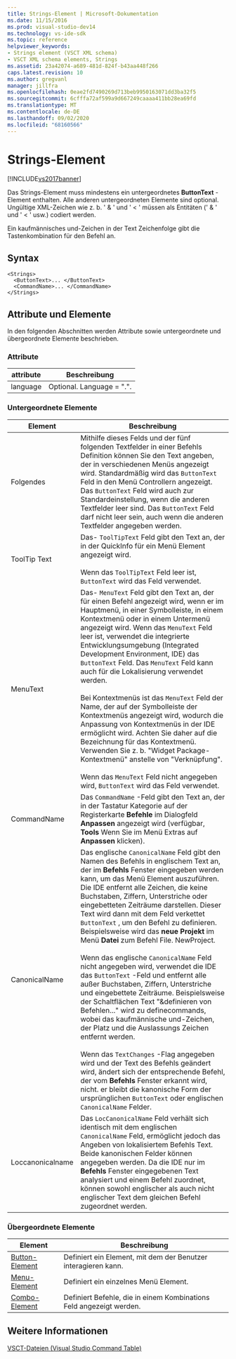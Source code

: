 ```yaml
---
title: Strings-Element | Microsoft-Dokumentation
ms.date: 11/15/2016
ms.prod: visual-studio-dev14
ms.technology: vs-ide-sdk
ms.topic: reference
helpviewer_keywords:
- Strings element (VSCT XML schema)
- VSCT XML schema elements, Strings
ms.assetid: 23a42074-a689-481d-824f-b43aa448f266
caps.latest.revision: 10
ms.author: gregvanl
manager: jillfra
ms.openlocfilehash: 0eae2fd7490269d713beb9950163071dd3ba32f5
ms.sourcegitcommit: 6cfffa72af599a9d667249caaaa411bb28ea69fd
ms.translationtype: MT
ms.contentlocale: de-DE
ms.lasthandoff: 09/02/2020
ms.locfileid: "68160566"
---
```

# <a name="strings-element"></a>Strings-Element
[!INCLUDE[vs2017banner](../includes/vs2017banner.md)]

Das Strings-Element muss mindestens ein untergeordnetes **ButtonText** -Element enthalten. Alle anderen untergeordneten Elemente sind optional. Ungültige XML-Zeichen wie z. b. ' & ' und ' < ' müssen als Entitäten (' &amp; ' und ' &lt; ' usw.) codiert werden.  
  
 Ein kaufmännisches und-Zeichen in der Text Zeichenfolge gibt die Tastenkombination für den Befehl an.  
  
## <a name="syntax"></a>Syntax  
  
```  
<Strings>  
  <ButtonText>... </ButtonText>  
  <CommandName>... </CommandName>  
</Strings>  
```  
  
## <a name="attributes-and-elements"></a>Attribute und Elemente  
 In den folgenden Abschnitten werden Attribute sowie untergeordnete und übergeordnete Elemente beschrieben.  
  
### <a name="attributes"></a>Attribute  
  
|attribute|Beschreibung|  
|---------------|-----------------|  
|language|Optional. Language = ".".|  
  
### <a name="child-elements"></a>Untergeordnete Elemente  
  
|Element|Beschreibung|  
|-------------|-----------------|  
|Folgendes|Mithilfe dieses Felds und der fünf folgenden Textfelder in einer Befehls Definition können Sie den Text angeben, der in verschiedenen Menüs angezeigt wird. Standardmäßig wird das `ButtonText` Feld in den Menü Controllern angezeigt. Das `ButtonText` Feld wird auch zur Standardeinstellung, wenn die anderen Textfelder leer sind. Das `ButtonText` Feld darf nicht leer sein, auch wenn die anderen Textfelder angegeben werden.|  
|ToolTip Text|Das- `ToolTipText` Feld gibt den Text an, der in der QuickInfo für ein Menü Element angezeigt wird.<br /><br /> Wenn das `ToolTipText` Feld leer ist, `ButtonText` wird das Feld verwendet.|  
|MenuText|Das- `MenuText` Feld gibt den Text an, der für einen Befehl angezeigt wird, wenn er im Hauptmenü, in einer Symbolleiste, in einem Kontextmenü oder in einem Untermenü angezeigt wird. Wenn das `MenuText` Feld leer ist, verwendet die integrierte Entwicklungsumgebung (Integrated Development Environment, IDE) das `ButtonText` Feld. Das `MenuText` Feld kann auch für die Lokalisierung verwendet werden.<br /><br /> Bei Kontextmenüs ist das `MenuText` Feld der Name, der auf der Symbolleiste der Kontextmenüs angezeigt wird, wodurch die Anpassung von Kontextmenüs in der IDE ermöglicht wird. Achten Sie daher auf die Bezeichnung für das Kontextmenü. Verwenden Sie z. b. "Widget Package-Kontextmenü" anstelle von "Verknüpfung".<br /><br /> Wenn das `MenuText` Feld nicht angegeben wird, `ButtonText` wird das Feld verwendet.|  
|CommandName|Das `CommandName` -Feld gibt den Text an, der in der Tastatur Kategorie auf der Registerkarte **Befehle** im Dialogfeld **Anpassen** angezeigt wird (verfügbar, **Tools** Wenn Sie im Menü Extras auf **Anpassen** klicken).|  
|CanonicalName|Das englische `CanonicalName` Feld gibt den Namen des Befehls in englischem Text an, der im **Befehls** Fenster eingegeben werden kann, um das Menü Element auszuführen. Die IDE entfernt alle Zeichen, die keine Buchstaben, Ziffern, Unterstriche oder eingebetteten Zeiträume darstellen. Dieser Text wird dann mit dem Feld verkettet `ButtonText` , um den Befehl zu definieren. Beispielsweise wird das **neue Projekt** im Menü **Datei** zum Befehl File. NewProject.<br /><br /> Wenn das englische `CanonicalName` Feld nicht angegeben wird, verwendet die IDE das `ButtonText` -Feld und entfernt alle außer Buchstaben, Ziffern, Unterstriche und eingebettete Zeiträume. Beispielsweise der Schaltflächen Text "&definieren von Befehlen..." wird zu definecommands, wobei das kaufmännische und-Zeichen, der Platz und die Auslassungs Zeichen entfernt werden.<br /><br /> Wenn das `TextChanges` -Flag angegeben wird und der Text des Befehls geändert wird, ändert sich der entsprechende Befehl, der vom **Befehls** Fenster erkannt wird, nicht. er bleibt die kanonische Form der ursprünglichen `ButtonText` oder englischen `CanonicalName` Felder.|  
|Loccanonicalname|Das `LocCanonicalName` Feld verhält sich identisch mit dem englischen `CanonicalName` Feld, ermöglicht jedoch das Angeben von lokalisiertem Befehls Text. Beide kanonischen Felder können angegeben werden. Da die IDE nur im **Befehls** Fenster eingegebenen Text analysiert und einem Befehl zuordnet, können sowohl englischer als auch nicht englischer Text dem gleichen Befehl zugeordnet werden.|  
  
### <a name="parent-elements"></a>Übergeordnete Elemente  
  
|Element|Beschreibung|  
|-------------|-----------------|  
|[Button-Element](../extensibility/button-element.md)|Definiert ein Element, mit dem der Benutzer interagieren kann.|  
|[Menu-Element](../extensibility/menu-element.md)|Definiert ein einzelnes Menü Element.|  
|[Combo-Element](../extensibility/combo-element.md)|Definiert Befehle, die in einem Kombinations Feld angezeigt werden.|  
  
## <a name="see-also"></a>Weitere Informationen  
 [VSCT-Dateien (Visual Studio Command Table)](../extensibility/internals/visual-studio-command-table-dot-vsct-files.md)
